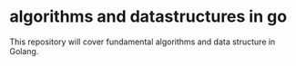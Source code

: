 # algorithms and datastructures in go

This repository will cover fundamental algorithms and data structure in Golang.
